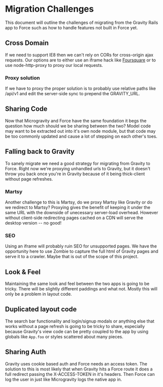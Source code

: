 # Migration Challenges

This document will outline the challenges of migrating from the Gravity Rails app to Force such as how to handle features not built in Force yet.

## Cross Domain

If we need to support IE8 then we can't rely on CORs for cross-origin ajax requests. Our options are to either use an iframe hack like [Foursquare](http://engineering.foursquare.com/2011/12/08/web-sites-are-clients-too/) or to use node-http-proxy to proxy our local requests. 

### Proxy solution

If we have to proxy the proper solution is to probably use relative paths like /api/v1 and edit the server-side sync to prepend the GRAVITY_URL.

## Sharing Code

Now that Microgravity and Force have the same foundation it begs the question how much should we be sharing between the two? Model code may want to be extracted out into it's own node module, but that code may be too commonly updated and cause a lot of stepping on each other's toes.

## Falling back to Gravity

To sanely migrate we need a good strategy for migrating from Gravity to Force. Right now we're proxying unhandled urls to Gravity, but it doesn't throw you back once you're in Gravity because of it being thick-client without page refreshes. 

### Martsy

Another challenge to this is Martsy, do we proxy Martsy like Gravity or do we redirect to Martsy? Proxying gives the benefit of keeping it under the same URL with the downside of unecessary server-load overhead. However without client-side redirecting pages cached on a CDN will serve the desktop version -- no good!

### SEO

Using an iframe will probably ruin SEO for unsupported pages. We have the opportunity here to use Zombie to capture the full html of Gravity pages and serve it to a crawler. Maybe that is out of the scope of this project.

## Look & Feel

Maintaining the same look and feel between the two apps is going to be tricky. There will be slightly different paddings and what not. Mostly this will only be a problem in layout code.

## Duplicated layout code

The search bar functionality and login/signup modals or anything else that works without a page refresh is going to be tricky to share, especially because Gravity's view code can be pretty coupled to the app by using globals like `App.foo` or styles scattered about many pieces.

## Sharing Auth

Gravity uses cookie based auth and Force needs an access token. The solution to this is most likely that when Gravity hits a Force route it does a full redirect passing the X-ACCESS-TOKEN in it's headers. Then Force can log the user in just like Microgravity logs the native app in.